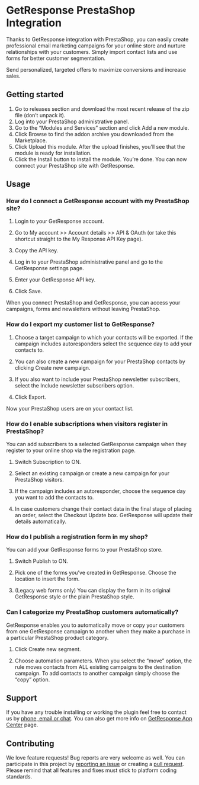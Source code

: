 # GetResponse PrestaShop Integration

Thanks to GetResponse integration with PrestaShop, you can easily create professional email marketing campaigns for your online store and nurture relationships with your customers. Simply import contact lists and use forms for better customer segmentation.

Send personalized, targeted offers to maximize conversions and increase sales.

## Getting started

1. Go to releases section and download the most recent release of the zip file (don’t unpack it).
2. Log into your PrestaShop administrative panel.
3. Go to the “Modules and Services” section and click Add a new module.
4. Click Browse to find the addon archive you downloaded from the Marketplace.
5. Click Upload this module.
After the upload finishes, you’ll see that the module is ready for installation.
6. Click the Install button to install the module.
You’re done. You can now connect your PrestaShop site with GetResponse.

## Usage

### How do I connect a GetResponse account with my PrestaShop site?

1. Login to your GetResponse account.

2. Go to My account >> Account details >> API & OAuth (or take this shortcut straight to the My Response API Key page).

3. Copy the API key.

4. Log in to your PrestaShop administrative panel and go to the GetResponse settings page.

5. Enter your GetResponse API key.

6. Click Save.

When you connect PrestaShop and GetResponse, you can access your campaigns, forms and newsletters without leaving PrestaShop.

### How do I export my customer list to GetResponse?

1. Choose a target campaign to which your contacts will be exported.
If the campaign includes autoresponders select the sequence day to add your contacts to.

2. You can also create a new campaign for your PrestaShop contacts by clicking Create new campaign.

3. If you also want to include your PrestaShop newsletter subscribers, select the Include newsletter subscribers option.

4. Click Export.

Now your PrestaShop users are on your contact list.

 

### How do I enable subscriptions when visitors register in PrestaShop?

You can add subscribers to a selected GetResponse campaign when they register to your online shop via the registration page.

1. Switch Subscription to ON.

2. Select an existing campaign or create a new campaign for your PrestaShop visitors.

3. If the campaign includes an autoresponder, choose the sequence day you want to add the contacts to.

4. In case customers change their contact data in the final stage of placing an order, select the Checkout Update box. GetResponse will update their details automatically.
 

### How do I publish a registration form in my shop?

You can add your GetResponse forms to your PrestaShop store.

1. Switch Publish to ON.

2. Pick one of the forms you’ve created in GetResponse.
Choose the location to insert the form.

3. (Legacy web forms only) You can display the form in its original GetResponse style or the plain PrestaShop style.

### Can I categorize my PrestaShop customers automatically?

GetResponse enables you to automatically move or copy your customers from one GetResponse campaign to another when they make a purchase in a particular PrestaShop product category.

1. Click Create new segment.

2. Choose automation parameters. When you select the “move” option, the rule moves contacts from ALL existing campaigns to the destination campaign. To add contacts to another campaign simply choose the “copy” option.

## Support

If you have any trouble installing or working the plugin feel free to contact us by [phone, email or chat](https://support.getresponse.com/). You can also get more info on [GetResponse App Center](https://connect.getresponse.com/) page.

## Contributing

We love feature requests! Bug reports are very welcome as well. You can participate in this project by [reporting an issue](https://github.com/GetResponse/PrestaShop/issues) or creating a [pull request](https://github.com/GetResponse/PrestaShop/pulls). Please remind that all features and fixes must stick to platform coding standards.